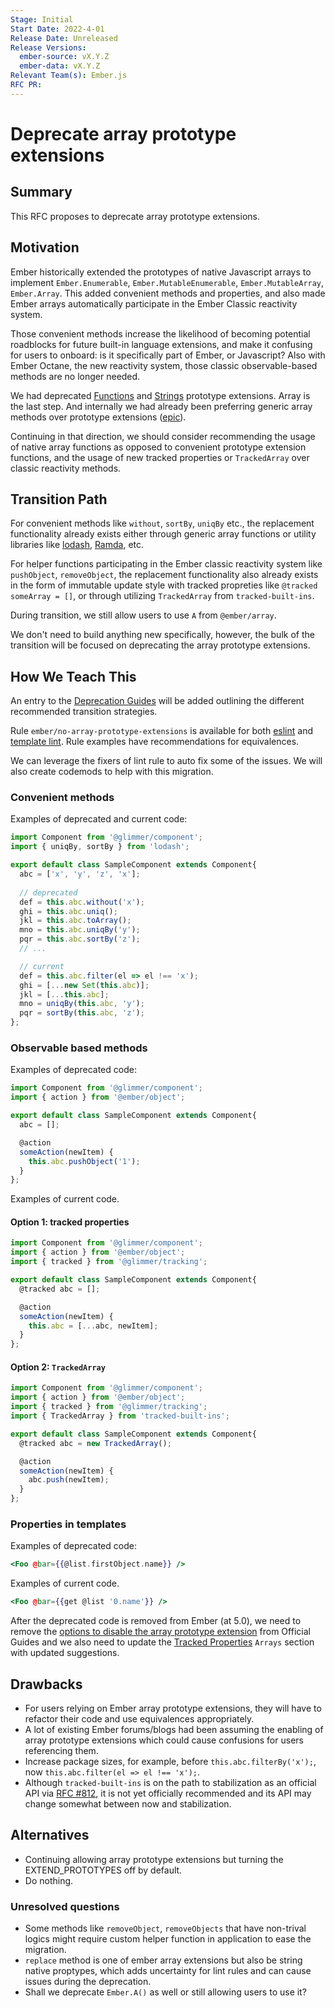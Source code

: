 ```yaml
---
Stage: Initial
Start Date: 2022-4-01
Release Date: Unreleased
Release Versions:
  ember-source: vX.Y.Z
  ember-data: vX.Y.Z
Relevant Team(s): Ember.js
RFC PR: 
---
```


# Deprecate array prototype extensions

## Summary

This RFC proposes to deprecate array prototype extensions.

## Motivation

Ember historically extended the prototypes of native Javascript arrays to implement `Ember.Enumerable`, `Ember.MutableEnumerable`, `Ember.MutableArray`, `Ember.Array`. This added convenient methods and properties, and also made Ember arrays automatically participate in the Ember Classic reactivity system.

Those convenient methods increase the likelihood of becoming potential roadblocks for future built-in language extensions, and make it confusing for users to onboard: is it specifically part of Ember, or Javascript? Also with Ember Octane, the new reactivity system, those classic observable-based methods are no longer needed.

We had deprecated [Functions](https://github.com/emberjs/rfcs/blob/master/text/0272-deprecation-native-function-prototype-extensions.md) and [Strings](https://github.com/emberjs/rfcs/blob/master/text/0236-deprecation-ember-string.md) prototype extensions. Array is the last step. And internally we had already been preferring generic array methods over prototype extensions ([epic](https://github.com/emberjs/ember.js/issues/15501)).

Continuing in that direction, we should consider recommending the usage of native array functions as opposed to convenient prototype extension functions, and the usage of new tracked properties or `TrackedArray` over classic reactivity methods.

## Transition Path

For convenient methods like `without`, `sortBy`, `uniqBy` etc., the replacement functionality already exists either through generic array functions or utility libraries like [lodash](https://lodash.com), [Ramda](https://ramdajs.com), etc.

For helper functions participating in the Ember classic reactivity system like `pushObject`, `removeObject`, the replacement functionality also already exists in the form of immutable update style with tracked propreties like `@tracked someArray = []`, or through utilizing `TrackedArray` from `tracked-built-ins`.

During transition, we still allow users to use `A` from `@ember/array`.

We don't need to build anything new specifically, however, the bulk of the transition will be
focused on deprecating the array prototype extensions.

## How We Teach This

An entry to the [Deprecation Guides](https://deprecations.emberjs.com/v4.x) will be added outlining the different recommended transition strategies.

Rule `ember/no-array-prototype-extensions` is available for both [eslint](https://github.com/ember-cli/eslint-plugin-ember/blob/master/docs/rules/no-array-prototype-extensions.md) and [template lint](https://github.com/ember-template-lint/ember-template-lint/blob/master/docs/rule/no-array-prototype-extensions.md). Rule examples have recommendations for equivalences.

We can leverage the fixers of lint rule to auto fix some of the issues. We will also create codemods to help with this migration.

### Convenient methods
Examples of deprecated and current code:
```js
import Component from '@glimmer/component';
import { uniqBy, sortBy } from 'lodash';

export default class SampleComponent extends Component{
  abc = ['x', 'y', 'z', 'x'];
  
  // deprecated
  def = this.abc.without('x');
  ghi = this.abc.uniq();
  jkl = this.abc.toArray();
  mno = this.abc.uniqBy('y');
  pqr = this.abc.sortBy('z');
  // ...

  // current
  def = this.abc.filter(el => el !== 'x');
  ghi = [...new Set(this.abc)];
  jkl = [...this.abc];
  mno = uniqBy(this.abc, 'y');
  pqr = sortBy(this.abc, 'z');
};
```

### Observable based methods
Examples of deprecated code:
```js
import Component from '@glimmer/component';
import { action } from '@ember/object';

export default class SampleComponent extends Component{
  abc = [];

  @action
  someAction(newItem) {
    this.abc.pushObject('1');
  }
};
```

Examples of current code. 
#### Option 1: tracked properties
```js
import Component from '@glimmer/component';
import { action } from '@ember/object';
import { tracked } from '@glimmer/tracking';

export default class SampleComponent extends Component{
  @tracked abc = [];

  @action
  someAction(newItem) {
    this.abc = [...abc, newItem];
  }
};
```

#### Option 2: `TrackedArray`
```js
import Component from '@glimmer/component';
import { action } from '@ember/object';
import { tracked } from '@glimmer/tracking';
import { TrackedArray } from 'tracked-built-ins';

export default class SampleComponent extends Component{
  @tracked abc = new TrackedArray();

  @action
  someAction(newItem) {
    abc.push(newItem);
  }
};
```

### Properties in templates
Examples of deprecated code:

```hbs
<Foo @bar={{@list.firstObject.name}} />
```

Examples of  current code.
```hbs
<Foo @bar={{get @list '0.name'}} />
```

After the deprecated code is removed from Ember (at 5.0), we need to remove the [options to disable the array prototype extension](https://guides.emberjs.com/v4.2.0/configuring-ember/disabling-prototype-extensions/) from Official Guides and we also need to update the [Tracked Properties](https://guides.emberjs.com/v4.2.0/upgrading/current-edition/tracked-properties/#toc_arrays) `Arrays` section with updated suggestions.

## Drawbacks
- For users relying on Ember array prototype extensions, they will have to refactor their code and use equivalences appropriately.
- A lot of existing Ember forums/blogs had been assuming the enabling of array prototype extensions which could cause confusions for users referencing them.
- Increase package sizes, for example, before `this.abc.filterBy('x');`, now `this.abc.filter(el => el !== 'x');`.
- Although `tracked-built-ins` is on the path to stabilization as an official API via [RFC #812](https://github.com/emberjs/rfcs/pull/812), it is not yet officially recommended and its API may change somewhat between now and stabilization.

## Alternatives
- Continuing allowing array prototype extensions but turning the EXTEND_PROTOTYPES off by default.
- Do nothing.

### Unresolved questions
- Some methods like `removeObject`, `removeObjects` that have non-trival logics might require custom helper function in application to ease the migration.
- `replace` method is one of ember array extensions but also be string native proptypes, which adds uncertainty for lint rules and can cause issues during the deprecation.
- Shall we deprecate `Ember.A()` as well or still allowing users to use it?
